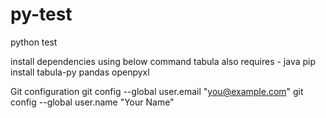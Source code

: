 # py-test
python test 

install dependencies using below command
tabula also requires - java 
pip install tabula-py pandas openpyxl


Git configuration
  git config --global user.email "you@example.com"
  git config --global user.name "Your Name"